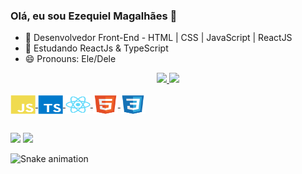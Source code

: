 ### Olá, eu sou Ezequiel Magalhães 👋

- 🔭 Desenvolvedor Front-End - HTML | CSS | JavaScript | ReactJS
- 🌱 Estudando ReactJs & TypeScript
- 😄 Pronouns: Ele/Dele

<div align="center">
  <a href="https://github.com/zeekias">
  <img height="180em" src="https://github-readme-stats.vercel.app/api?username=zeekias&show_icons=true&theme=dracula&include_all_commits=true&count_private=true"/>
  <img height="180em" src="https://github-readme-stats.vercel.app/api/top-langs/?username=zeekias&layout=compact&langs_count=7&theme=dracula"/>
</div>
<div style="display: inline_block"><br>
  <img align="center" alt="Ezequiel-Js" height="30" width="40" src="https://raw.githubusercontent.com/devicons/devicon/master/icons/javascript/javascript-plain.svg">
  <img align="center" alt="Ezequiel-Ts" height="30" width="40" src="https://raw.githubusercontent.com/devicons/devicon/master/icons/typescript/typescript-plain.svg">
  <img align="center" alt="Ezequiel-React" height="30" width="40" src="https://raw.githubusercontent.com/devicons/devicon/master/icons/react/react-original.svg">
  <img align="center" alt="Ezequiel-HTML" height="30" width="40" src="https://raw.githubusercontent.com/devicons/devicon/master/icons/html5/html5-original.svg">
  <img align="center" alt="Ezequiel-CSS" height="30" width="40" src="https://raw.githubusercontent.com/devicons/devicon/master/icons/css3/css3-original.svg">
</div>
  
  ##
 
<div>  
  <a href = "mailto:ezequielmagmorais@gmail.com"><img src="https://img.shields.io/badge/-Gmail-%23333?style=for-the-badge&logo=gmail&logoColor=white" target="_blank"></a>
  <a href="https://www.linkedin.com/in/ezequiel-magalh%C3%A3es-1b55a9215/" target="_blank"><img src="https://img.shields.io/badge/-LinkedIn-%230077B5?style=for-the-badge&logo=linkedin&logoColor=white" target="_blank"></a> 
 
  ![Snake animation](https://github.com/zeekias/zeekias/blob/output/github-contribution-grid-snake.svg)
 
</div>
